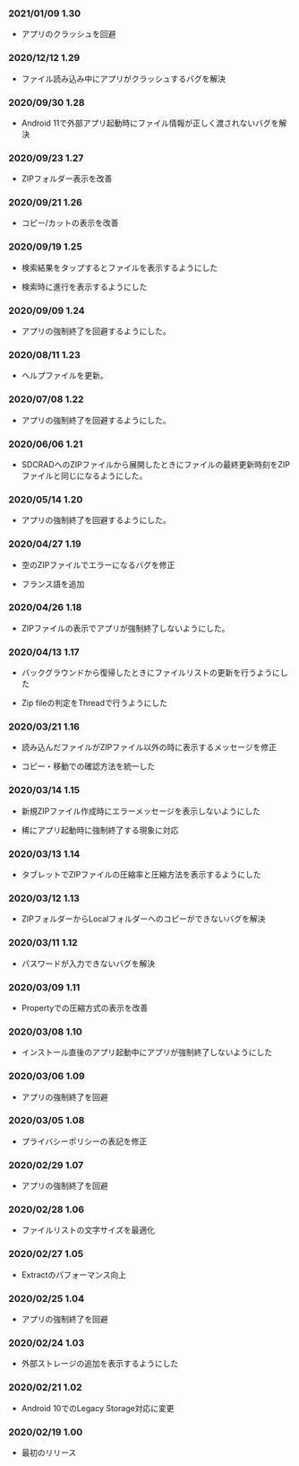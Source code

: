 ### 2021/01/09 1.30

- アプリのクラッシュを回避

### 2020/12/12 1.29

- ファイル読み込み中にアプリがクラッシュするバグを解決

### 2020/09/30 1.28

- Android 11で外部アプリ起動時にファイル情報が正しく渡されないバグを解決

### 2020/09/23 1.27

- ZIPフォルダー表示を改善

### 2020/09/21 1.26

- コピー/カットの表示を改善

### 2020/09/19 1.25

- 検索結果をタップするとファイルを表示するようにした

- 検索時に進行を表示するようにした

### 2020/09/09 1.24

- アプリの強制終了を回避するようにした。

### 2020/08/11 1.23

- ヘルプファイルを更新。

### 2020/07/08 1.22

- アプリの強制終了を回避するようにした。

### 2020/06/06 1.21

- SDCRADへのZIPファイルから展開したときにファイルの最終更新時刻をZIPファイルと同じになるようにした。   

### 2020/05/14 1.20

- アプリの強制終了を回避するようにした。

### 2020/04/27 1.19

- 空のZIPファイルでエラーになるバグを修正

- フランス語を追加

### 2020/04/26 1.18

- ZIPファイルの表示でアプリが強制終了しないようにした。

### 2020/04/13 1.17

- バックグラウンドから復帰したときにファイルリストの更新を行うようにした

- Zip fileの判定をThreadで行うようにした

### 2020/03/21 1.16

- 読み込んだファイルがZIPファイル以外の時に表示するメッセージを修正

- コピー・移動での確認方法を統一した

### 2020/03/14 1.15

- 新規ZIPファイル作成時にエラーメッセージを表示しないようにした

- 稀にアプリ起動時に強制終了する現象に対応

### 2020/03/13 1.14

- タブレットでZIPファイルの圧縮率と圧縮方法を表示するようにした

### 2020/03/12 1.13

- ZIPフォルダーからLocalフォルダーへのコピーができないバグを解決

### 2020/03/11 1.12

- パスワードが入力できないバグを解決

### 2020/03/09 1.11

- Propertyでの圧縮方式の表示を改善

### 2020/03/08 1.10

- インストール直後のアプリ起動中にアプリが強制終了しないようにした

### 2020/03/06 1.09

-   アプリの強制終了を回避

### 2020/03/05 1.08

-   プライバシーポリシーの表記を修正

### 2020/02/29 1.07

-   アプリの強制終了を回避

### 2020/02/28 1.06

-   ファイルリストの文字サイズを最適化

### 2020/02/27 1.05

-   Extractのパフォーマンス向上

### 2020/02/25 1.04

-   アプリの強制終了を回避

### 2020/02/24 1.03 

-   外部ストレージの追加を表示するようにした

### 2020/02/21 1.02 

-   Android 10でのLegacy Storage対応に変更

### 2020/02/19 1.00 

-   最初のリリース